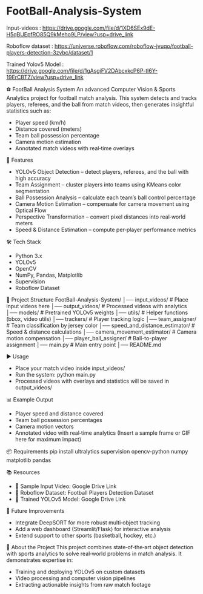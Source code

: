 # FootBall-Analysis-System

Input-videos : https://drive.google.com/file/d/1XD6SEx9dE-H5qBUEpfRO85Q9kMeho9LP/view?usp=drive_link

Roboflow dataset : https://universe.roboflow.com/roboflow-jvuqo/football-players-detection-3zvbc/dataset/1

Trained Yolov5 Model : https://drive.google.com/file/d/1gAsgiFV2DAbcxkcP6P-tI6Y-19ErCBTZ/view?usp=drive_link


⚽ FootBall Analysis System
An advanced Computer Vision & Sports Analytics project for football match analysis.
This system detects and tracks players, referees, and the ball from match videos, then generates insightful statistics such as:
- Player speed (km/h)
- Distance covered (meters)
- Team ball possession percentage
- Camera motion estimation
- Annotated match videos with real‑time overlays

🚀 Features
- YOLOv5 Object Detection – detect players, referees, and the ball with high accuracy
- Team Assignment – cluster players into teams using KMeans color segmentation
- Ball Possession Analysis – calculate each team’s ball control percentage
- Camera Motion Estimation – compensate for camera movement using Optical Flow
- Perspective Transformation – convert pixel distances into real‑world meters
- Speed & Distance Estimation – compute per‑player performance metrics

🛠 Tech Stack
- Python 3.x
- YOLOv5
- OpenCV
- NumPy, Pandas, Matplotlib
- Supervision
- Roboflow Dataset

📂 Project Structure
FootBall-Analysis-System/
│── input_videos/        # Place input videos here
│── output_videos/       # Processed videos with analytics
│── models/              # Pretrained YOLOv5 weights
│── utils/               # Helper functions (bbox, video utils)
│── trackers/            # Player tracking logic
│── team_assigner/       # Team classification by jersey color
│── speed_and_distance_estimator/ # Speed & distance calculations
│── camera_movement_estimator/    # Camera motion compensation
│── player_ball_assigner/         # Ball-to-player assignment
│── main.py              # Main entry point
│── README.md



▶️ Usage
- Place your match video inside input_videos/
- Run the system:
python main.py
- Processed videos with overlays and statistics will be saved in output_videos/

📊 Example Output
- Player speed and distance covered
- Team ball possession percentages
- Camera motion vectors
- Annotated video with real‑time analytics
(Insert a sample frame or GIF here for maximum impact)

📦 Requirements
pip install ultralytics supervision opencv-python numpy matplotlib pandas



📚 Resources
- 📂 Sample Input Video: Google Drive Link
- 📂 Roboflow Dataset: Football Players Detection Dataset
- 📂 Trained YOLOv5 Model: Google Drive Link

📌 Future Improvements
- Integrate DeepSORT for more robust multi‑object tracking
- Add a web dashboard (Streamlit/Flask) for interactive analysis
- Extend support to other sports (basketball, hockey, etc.)

🎯 About the Project
This project combines state‑of‑the‑art object detection with sports analytics to solve real‑world problems in match analysis.
It demonstrates expertise in:
- Training and deploying YOLOv5 on custom datasets
- Video processing and computer vision pipelines
- Extracting actionable insights from raw match footage
